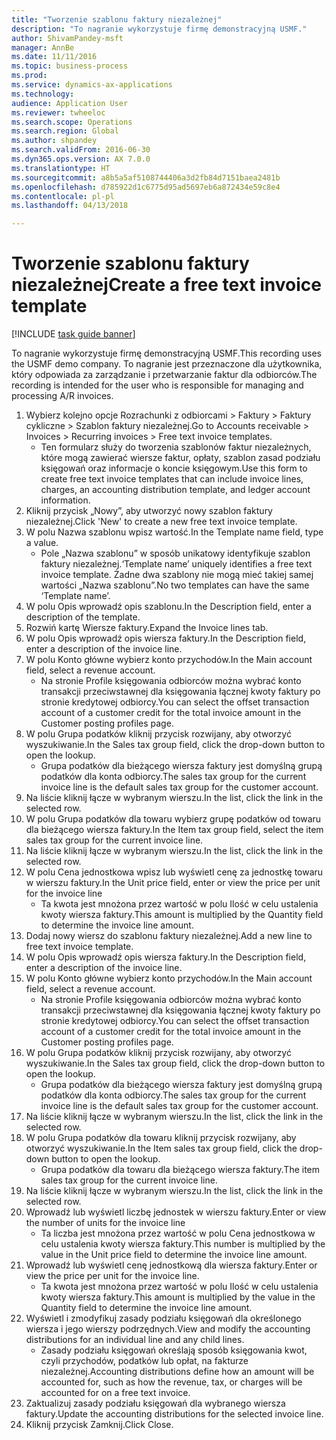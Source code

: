 ```yaml
--- 
title: "Tworzenie szablonu faktury niezależnej"
description: "To nagranie wykorzystuje firmę demonstracyjną USMF."
author: ShivamPandey-msft
manager: AnnBe
ms.date: 11/11/2016
ms.topic: business-process
ms.prod: 
ms.service: dynamics-ax-applications
ms.technology: 
audience: Application User
ms.reviewer: twheeloc
ms.search.scope: Operations
ms.search.region: Global
ms.author: shpandey
ms.search.validFrom: 2016-06-30
ms.dyn365.ops.version: AX 7.0.0
ms.translationtype: HT
ms.sourcegitcommit: a8b5a5af5108744406a3d2fb84d7151baea2481b
ms.openlocfilehash: d785922d1c6775d95ad5697eb6a872434e59c8e4
ms.contentlocale: pl-pl
ms.lasthandoff: 04/13/2018

---
```

# <a name="create-a-free-text-invoice-template"></a><span data-ttu-id="0ee4e-103">Tworzenie szablonu faktury niezależnej</span><span class="sxs-lookup"><span data-stu-id="0ee4e-103">Create a free text invoice template</span></span>

[!INCLUDE [task guide banner](../../includes/task-guide-banner.md)]

<span data-ttu-id="0ee4e-104">To nagranie wykorzystuje firmę demonstracyjną USMF.</span><span class="sxs-lookup"><span data-stu-id="0ee4e-104">This recording uses the USMF demo company.</span></span> <span data-ttu-id="0ee4e-105">To nagranie jest przeznaczone dla użytkownika, który odpowiada za zarządzanie i przetwarzanie faktur dla odbiorców.</span><span class="sxs-lookup"><span data-stu-id="0ee4e-105">The recording is intended for the user who is responsible for managing and processing A/R invoices.</span></span>

1. <span data-ttu-id="0ee4e-106">Wybierz kolejno opcje Rozrachunki z odbiorcami > Faktury > Faktury cykliczne > Szablon faktury niezależnej.</span><span class="sxs-lookup"><span data-stu-id="0ee4e-106">Go to Accounts receivable > Invoices > Recurring invoices > Free text invoice templates.</span></span>
    * <span data-ttu-id="0ee4e-107">Ten formularz służy do tworzenia szablonów faktur niezależnych, które mogą zawierać wiersze faktur, opłaty, szablon zasad podziału księgowań oraz informacje o koncie księgowym.</span><span class="sxs-lookup"><span data-stu-id="0ee4e-107">Use this form to create free text invoice templates that can include invoice lines, charges, an accounting distribution template, and ledger account information.</span></span>  
2. <span data-ttu-id="0ee4e-108">Kliknij przycisk „Nowy”, aby utworzyć nowy szablon faktury niezależnej.</span><span class="sxs-lookup"><span data-stu-id="0ee4e-108">Click 'New' to create a new free text invoice template.</span></span>
3. <span data-ttu-id="0ee4e-109">W polu Nazwa szablonu wpisz wartość.</span><span class="sxs-lookup"><span data-stu-id="0ee4e-109">In the Template name field, type a value.</span></span>
    * <span data-ttu-id="0ee4e-110">Pole „Nazwa szablonu” w sposób unikatowy identyfikuje szablon faktury niezależnej.</span><span class="sxs-lookup"><span data-stu-id="0ee4e-110">‘Template name’ uniquely identifies a free text invoice template.</span></span> <span data-ttu-id="0ee4e-111">Żadne dwa szablony nie mogą mieć takiej samej wartości „Nazwa szablonu”.</span><span class="sxs-lookup"><span data-stu-id="0ee4e-111">No two templates can have the same ‘Template name’.</span></span>  
4. <span data-ttu-id="0ee4e-112">W polu Opis wprowadź opis szablonu.</span><span class="sxs-lookup"><span data-stu-id="0ee4e-112">In the Description field, enter a description of the template.</span></span>
5. <span data-ttu-id="0ee4e-113">Rozwiń kartę Wiersze faktury.</span><span class="sxs-lookup"><span data-stu-id="0ee4e-113">Expand the Invoice lines tab.</span></span>
6. <span data-ttu-id="0ee4e-114">W polu Opis wprowadź opis wiersza faktury.</span><span class="sxs-lookup"><span data-stu-id="0ee4e-114">In the Description field, enter a description of the invoice line.</span></span>
7. <span data-ttu-id="0ee4e-115">W polu Konto główne wybierz konto przychodów.</span><span class="sxs-lookup"><span data-stu-id="0ee4e-115">In the Main account field, select a revenue account.</span></span>
    * <span data-ttu-id="0ee4e-116">Na stronie Profile księgowania odbiorców można wybrać konto transakcji przeciwstawnej dla księgowania łącznej kwoty faktury po stronie kredytowej odbiorcy.</span><span class="sxs-lookup"><span data-stu-id="0ee4e-116">You can select the offset transaction account of a customer credit for the total invoice amount in the Customer posting profiles page.</span></span>  
8. <span data-ttu-id="0ee4e-117">W polu Grupa podatków kliknij przycisk rozwijany, aby otworzyć wyszukiwanie.</span><span class="sxs-lookup"><span data-stu-id="0ee4e-117">In the Sales tax group field, click the drop-down button to open the lookup.</span></span>
    * <span data-ttu-id="0ee4e-118">Grupa podatków dla bieżącego wiersza faktury jest domyślną grupą podatków dla konta odbiorcy.</span><span class="sxs-lookup"><span data-stu-id="0ee4e-118">The sales tax group for the current invoice line is the default sales tax group for the customer account.</span></span>  
9. <span data-ttu-id="0ee4e-119">Na liście kliknij łącze w wybranym wierszu.</span><span class="sxs-lookup"><span data-stu-id="0ee4e-119">In the list, click the link in the selected row.</span></span>
10. <span data-ttu-id="0ee4e-120">W polu Grupa podatków dla towaru wybierz grupę podatków od towaru dla bieżącego wiersza faktury.</span><span class="sxs-lookup"><span data-stu-id="0ee4e-120">In the Item tax group field, select the item sales tax group for the current invoice line.</span></span>
11. <span data-ttu-id="0ee4e-121">Na liście kliknij łącze w wybranym wierszu.</span><span class="sxs-lookup"><span data-stu-id="0ee4e-121">In the list, click the link in the selected row.</span></span>
12. <span data-ttu-id="0ee4e-122">W polu Cena jednostkowa wpisz lub wyświetl cenę za jednostkę towaru w wierszu faktury.</span><span class="sxs-lookup"><span data-stu-id="0ee4e-122">In the Unit price field, enter or view the price per unit for the invoice line</span></span>
    * <span data-ttu-id="0ee4e-123">Ta kwota jest mnożona przez wartość w polu Ilość w celu ustalenia kwoty wiersza faktury.</span><span class="sxs-lookup"><span data-stu-id="0ee4e-123">This amount is multiplied by the Quantity field to determine the invoice line amount.</span></span>  
13. <span data-ttu-id="0ee4e-124">Dodaj nowy wiersz do szablonu faktury niezależnej.</span><span class="sxs-lookup"><span data-stu-id="0ee4e-124">Add a new line to free text invoice template.</span></span>
14. <span data-ttu-id="0ee4e-125">W polu Opis wprowadź opis wiersza faktury.</span><span class="sxs-lookup"><span data-stu-id="0ee4e-125">In the Description field, enter a description of the invoice line.</span></span>
15. <span data-ttu-id="0ee4e-126">W polu Konto główne wybierz konto przychodów.</span><span class="sxs-lookup"><span data-stu-id="0ee4e-126">In the Main account field, select a revenue account.</span></span>
    * <span data-ttu-id="0ee4e-127">Na stronie Profile księgowania odbiorców można wybrać konto transakcji przeciwstawnej dla księgowania łącznej kwoty faktury po stronie kredytowej odbiorcy.</span><span class="sxs-lookup"><span data-stu-id="0ee4e-127">You can select the offset transaction account of a customer credit for the total invoice amount in the Customer posting profiles page.</span></span>  
16. <span data-ttu-id="0ee4e-128">W polu Grupa podatków kliknij przycisk rozwijany, aby otworzyć wyszukiwanie.</span><span class="sxs-lookup"><span data-stu-id="0ee4e-128">In the Sales tax group field, click the drop-down button to open the lookup.</span></span>
    * <span data-ttu-id="0ee4e-129">Grupa podatków dla bieżącego wiersza faktury jest domyślną grupą podatków dla konta odbiorcy.</span><span class="sxs-lookup"><span data-stu-id="0ee4e-129">The sales tax group for the current invoice line is the default sales tax group for the customer account.</span></span>  
17. <span data-ttu-id="0ee4e-130">Na liście kliknij łącze w wybranym wierszu.</span><span class="sxs-lookup"><span data-stu-id="0ee4e-130">In the list, click the link in the selected row.</span></span>
18. <span data-ttu-id="0ee4e-131">W polu Grupa podatków dla towaru kliknij przycisk rozwijany, aby otworzyć wyszukiwanie.</span><span class="sxs-lookup"><span data-stu-id="0ee4e-131">In the Item sales tax group field, click the drop-down button to open the lookup.</span></span>
    * <span data-ttu-id="0ee4e-132">Grupa podatków dla towaru dla bieżącego wiersza faktury.</span><span class="sxs-lookup"><span data-stu-id="0ee4e-132">The item sales tax group for the current invoice line.</span></span>  
19. <span data-ttu-id="0ee4e-133">Na liście kliknij łącze w wybranym wierszu.</span><span class="sxs-lookup"><span data-stu-id="0ee4e-133">In the list, click the link in the selected row.</span></span>
20. <span data-ttu-id="0ee4e-134">Wprowadź lub wyświetl liczbę jednostek w wierszu faktury.</span><span class="sxs-lookup"><span data-stu-id="0ee4e-134">Enter or view the number of units for the invoice line</span></span>
    * <span data-ttu-id="0ee4e-135">Ta liczba jest mnożona przez wartość w polu Cena jednostkowa w celu ustalenia kwoty wiersza faktury.</span><span class="sxs-lookup"><span data-stu-id="0ee4e-135">This number is multiplied by the value in the Unit price field to determine the invoice line amount.</span></span>  
21. <span data-ttu-id="0ee4e-136">Wprowadź lub wyświetl cenę jednostkową dla wiersza faktury.</span><span class="sxs-lookup"><span data-stu-id="0ee4e-136">Enter or view the price per unit for the invoice line.</span></span> 
    * <span data-ttu-id="0ee4e-137">Ta kwota jest mnożona przez wartość w polu Ilość w celu ustalenia kwoty wiersza faktury.</span><span class="sxs-lookup"><span data-stu-id="0ee4e-137">This amount is multiplied by the value in the Quantity field to determine the invoice line amount.</span></span>  
22. <span data-ttu-id="0ee4e-138">Wyświetl i zmodyfikuj zasady podziału księgowań dla określonego wiersza i jego wierszy podrzędnych.</span><span class="sxs-lookup"><span data-stu-id="0ee4e-138">View and modify the accounting distributions for an individual line and any child lines.</span></span>
    * <span data-ttu-id="0ee4e-139">Zasady podziału księgowań określają sposób księgowania kwot, czyli przychodów, podatków lub opłat, na fakturze niezależnej.</span><span class="sxs-lookup"><span data-stu-id="0ee4e-139">Accounting distributions define how an amount will be accounted for, such as how the revenue, tax, or charges will be accounted for on a free text invoice.</span></span>  
23. <span data-ttu-id="0ee4e-140">Zaktualizuj zasady podziału księgowań dla wybranego wiersza faktury.</span><span class="sxs-lookup"><span data-stu-id="0ee4e-140">Update the accounting distributions for the selected invoice line.</span></span>
24. <span data-ttu-id="0ee4e-141">Kliknij przycisk Zamknij.</span><span class="sxs-lookup"><span data-stu-id="0ee4e-141">Click Close.</span></span>


